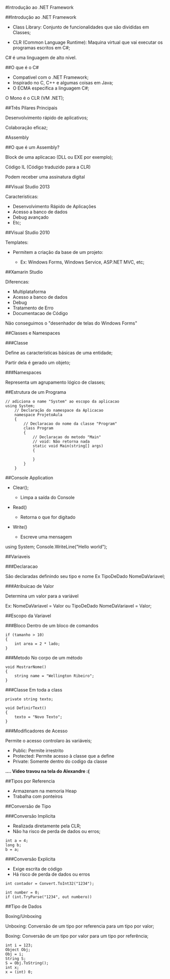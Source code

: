 #Introdução ao .NET Framework 

##Introdução ao .NET Framework 

- Class Library: Conjunto de funcionalidades que são divididas em Classes;

- CLR (Common Language Runtime): Maquina virtual que vai executar os programas escritos em C#;

C# é uma linguagem de alto nível.

##O que é o C#

- Compativel com o .NET Framework;
- Inspirado no C, C++ e algumas coisas em Java;
- O ECMA especifica a linguagem C#;

O Mono é o CLR (VM .NET);

##Três Pilares Principais

Desenvolvimento rápido de aplicativos;
  
Colaboração eficaz;


#Assembly

##O que é um Assembly?

Block de uma aplicacao (DLL ou EXE por exemplo);

Código IL (Código traduzido para a CLR)

Podem receber uma assinatura digital


##Visual Studio 2013

Caracteristicas:

- Desenvolvimento Rápido de Aplicações
- Acesso a banco de dados
- Debug avançado
- Etc;

##Visual Studio 2010

Templates:  

- Permitem a criação da base de um projeto:

    - Ex: Windows Forms, Windows Service, ASP.NET MVC, etc;
    
##Xamarin Studio

Diferencas:

- Multiplataforma
- Acesso a banco de dados
- Debug
- Tratamento de Erro
- Documentacao de Código

Não conseguimos o "desenhador de telas do Windows Forms"

##Classes e Namespaces

###Classe

Define as características básicas de uma entidade;

Partir dela é gerado um objeto;

###Namespaces

Representa um agrupamento lógico de classes;

##Estrutura de um Programa

```Csharp
// adiciona o name "System" ao escopo da aplicacao
using System; 
    // Declaração do namespace da Aplicacao
    namespace ProjetoAula
    {
        // Declaracao do nome da classe "Program"
        class Program
        {
            // Declaracao do metodo "Main"
            // void: Não retorna nada
            static void Main(string[] args)
            {
            
            }
        }
    }

```

##Console Application

- Clear();
    - Limpa a saída do Console
    
- Read()
    - Retorna o que for digitado
    
- Write()
    - Escreve uma mensagem
    
using System;
    Console.WriteLine("Hello world");

##Variaveis

###Declaracao

São declaradas definindo seu tipo e nome
Ex TipoDeDado NomeDaVariavel;

###Atribuicao de Valor
  
Determina um valor para a variável

Ex: NomeDaVariavel = Valor ou TipoDeDado NomeDaVariavel = Valor;


##Escopo da Variavel

###Bloco
Dentro de um bloco de comandos

```Csharp
if (tamanho > 10)
{
    int area = 2 * lado;
}
```

###Metodo
No corpo de um método

```Csharp
void MostrarNome()
{
    string name = "Wellington Ribeiro";
}
```

###Classe
Em toda a class

```Csharp
private string texto;

void DefinirText()
{
    texto = "Novo Texto";
}
```

###Modificadores de Acesso

Permite o acesso controlaro às variáveis;

- Public: Permite irrestrito
- Protected: Permite acesso à classe que a define 
- Private: Somente dentro do codigo da classe

**.... Video travou na tela do Alexandre :(**


##Tipos por Referencia

- Armazenam na memoria Heap
- Trabalha com ponteiros

##Conversão de Tipo

###Conversão Implicita

- Realizada diretamente pela CLR;
- Não ha risco de perda de dados ou erros;

```Csharp
int a = 4;
long b;
b = a;
```

###Conversão Explicita

- Exige escrita de código
- Há risco de perda de dados ou erros

```Csharp
int contador = Convert.ToInt32("1234");

int number = 0;
if (int.TryParse("1234", out numbero))
```

##Tipo de Dados

Boxing/Unboxing

Unboxing: Conversão de um tipo por referencia para um tipo por valor;

Boxing: Conversão de um tipo por valor para um tipo por referência;

```Csharp
int i = 123;
Object Obj;
Obj = i;
String S;
S = Obj.ToString();
int x;
x = (int) 0;
```



















